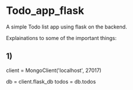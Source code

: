 # Todo_app_flask

A simple Todo list app using flask on the backend.

Explainations to some of the important things:

## 1)
client = MongoClient('localhost', 27017)

db = client.flask_db
todos = db.todos
